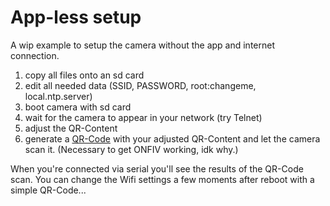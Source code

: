 # App-less setup

A wip example to setup the camera without the app and internet connection.

1. copy all files onto an sd card
2. edit all needed data (SSID, PASSWORD, root:changeme, local.ntp.server)
3. boot camera with sd card
4. wait for the camera to appear in your network (try Telnet)
5. adjust the QR-Content
6. generate a [QR-Code](https://kazuhikoarase.github.io/qrcode-generator/js/demo/) with your adjusted QR-Content and let the camera scan it. (Necessary to get ONFIV working, idk why.)

When you're connected via serial you'll see the results of the QR-Code scan. 
You can change the Wifi settings a few moments after reboot with a simple QR-Code...